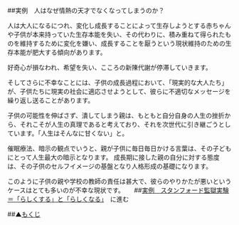 ##実例　人はなぜ情熱の天才でなくなってしまうのか？

人は大人になるにつれ、変化し成長することによって生存しようとする赤ちゃんや子供が本来持っていた生存本能を失い、その代わりに、積み重ねて得られたものを維持するために変化を嫌い、成長することを厭うという現状維持のための生存本能が肥大する傾向があります。

好奇心が損なわれ、希望を失い、こころの新陳代謝が停滞していきます。

そしてさらに不幸なことには、子供の成長過程において、「現実的な大人たち」が、子供たちに現実の社会に適応させようとして、彼らに不適切なメッセージを繰り返し送ることがあります。

子供の可能性を伸ばさず、潰してしまう親は、もともと自分自身の人生の挫折から、それこそが人生の真理であると考えており、それを次世代に引き継ごうとしています。「人生はそんなに甘くない」と。

催眠療法、暗示の観点でいうと、親が子供に毎日毎日かける言葉は、その子どもにとって人生最大の暗示となります。
成長期に接した親の自分に対する態度は、その子供のセルフイメージの基盤となり人格形成の基礎になります。

このように子供の親や学校の教師の責任は甚大で、彼らのやりかたが悪いというケースはとても多いのが不幸な現状です。
　
##[実例　スタンフォード監獄実験＝「らしくする」と「らしくなる」](/contents/entry21/entry.html)　に進む

##▲[もくじ](/contents/a_index/entry.html)